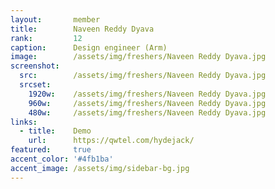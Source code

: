 ```yaml
---
layout:       member
title:        Naveen Reddy Dyava
rank:         12
caption:      Design engineer (Arm)
image:        /assets/img/freshers/Naveen Reddy Dyava.jpg
screenshot:
  src:        /assets/img/freshers/Naveen Reddy Dyava.jpg
  srcset:
    1920w:    /assets/img/freshers/Naveen Reddy Dyava.jpg
    960w:     /assets/img/freshers/Naveen Reddy Dyava.jpg
    480w:     /assets/img/freshers/Naveen Reddy Dyava.jpg
links:
  - title:    Demo
    url:      https://qwtel.com/hydejack/
featured:     true
accent_color: '#4fb1ba'
accent_image: /assets/img/sidebar-bg.jpg
---
```

